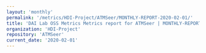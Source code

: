 ```yaml
---
layout: 'monthly'
permalink: '/metrics/HDI-Project/ATMSeer/MONTHLY-REPORT-2020-02-01/'
title: 'DAI Lab OSS Metrics Metrics report for ATMSeer | MONTHLY-REPORT-2020-02-01'
organization: 'HDI-Project'
repository: 'ATMSeer'
current_date: '2020-02-01'
---
```

